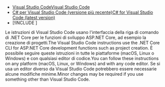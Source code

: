 * [<span data-ttu-id="9e4d3-101">Visual Studio Code</span><span class="sxs-lookup"><span data-stu-id="9e4d3-101">Visual Studio Code</span></span>](https://code.visualstudio.com/download)
* [<span data-ttu-id="9e4d3-102">C# per Visual Studio Code (versione più recente)</span><span class="sxs-lookup"><span data-stu-id="9e4d3-102">C# for Visual Studio Code (latest version)</span></span>](https://marketplace.visualstudio.com/items?itemName=ms-vscode.csharp)
* [!INCLUDE [](~/includes/3.0-SDK.md)]

<span data-ttu-id="9e4d3-103">Le istruzioni di Visual Studio Code usano l'interfaccia della riga di comando di .NET Core per le funzioni di sviluppo ASP.NET Core, ad esempio la creazione di progetti.</span><span class="sxs-lookup"><span data-stu-id="9e4d3-103">The Visual Studio Code instructions use the .NET Core CLI for ASP.NET Core development functions such as project creation.</span></span> <span data-ttu-id="9e4d3-104">È possibile seguire queste istruzioni in tutte le piattaforme (macOS, Linux o Windows) e con qualsiasi editor di codice.</span><span class="sxs-lookup"><span data-stu-id="9e4d3-104">You can follow these instructions on any platform (macOS, Linux, or Windows) and with any code editor.</span></span> <span data-ttu-id="9e4d3-105">Se si usa un editor diverso da Visual Studio Code potrebbero essere necessarie alcune modifiche minime.</span><span class="sxs-lookup"><span data-stu-id="9e4d3-105">Minor changes may be required if you use something other than Visual Studio Code.</span></span>
